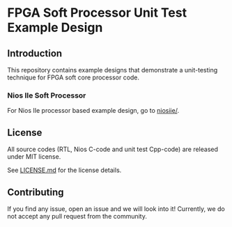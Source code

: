 # FPGA Soft Processor Unit Test Example Design 
## Introduction
This repository contains example designs that demonstrate a unit-testing technique for FPGA soft core processor code. 

### Nios IIe Soft Processor
For Nios IIe processor based example design, go to [niosiie/](niosiie/). 

## License
All source codes (RTL, Nios C-code and unit test Cpp-code) are released under MIT license. 

See [LICENSE.md](LICENSE.md) for the license details. 

## Contributing
If you find any issue, open an issue and we will look into it! Currently, we do not accept any pull request from the community. 
